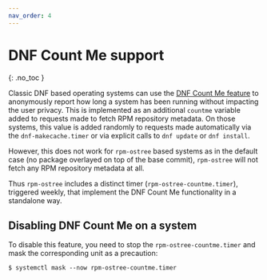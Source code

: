 ```yaml
---
nav_order: 4
---
```


# DNF Count Me support
{: .no_toc }

Classic DNF based operating systems can use the [DNF Count Me feature][countme]
to anonymously report how long a system has been running without impacting the
user privacy. This is implemented as an additional `countme` variable added to
requests made to fetch RPM repository metadata. On those systems, this value is
added randomly to requests made automatically via the `dnf-makecache.timer` or
via explicit calls to `dnf update` or `dnf install`.

However, this does not work for `rpm-ostree` based systems as in the default
case (no package overlayed on top of the base commit), `rpm-ostree` will not
fetch any RPM repository metadata at all.

Thus `rpm-ostree` includes a distinct timer (`rpm-ostree-countme.timer`),
triggered weekly, that implement the DNF Count Me functionality in a
standalone way.

## Disabling DNF Count Me on a system

To disable this feature, you need to stop the `rpm-ostree-countme.timer` and
mask the corresponding unit as a precaution:

```
$ systemctl mask --now rpm-ostree-countme.timer
```

[countme]: https://fedoraproject.org/wiki/Changes/DNF_Better_Counting
